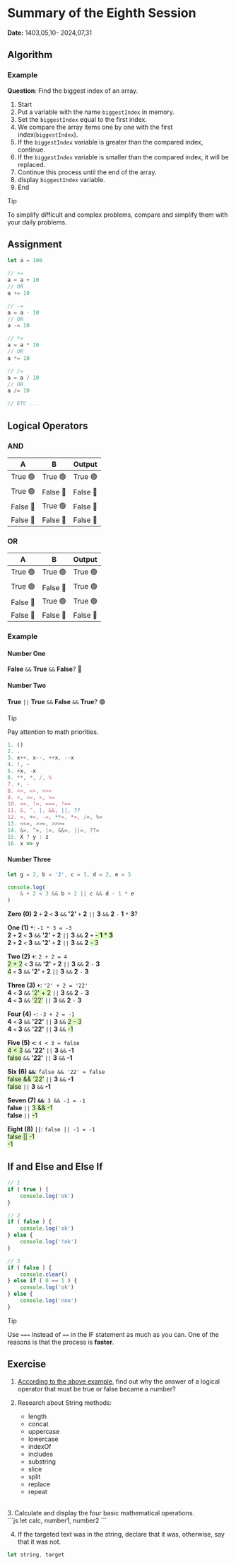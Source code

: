 # Summary of the Eighth Session
**Date:** 1403,05,10- 2024,07,31

## Algorithm

### Example
**Question**: Find the biggest index of an array.
1. Start
2. Put a variable with the name `biggestIndex` in memory.
3. Set the `biggestIndex` equal to the first index.
4. We compare the array items one by one with the first index(`biggestIndex`).
5. If the `biggestIndex` variable is greater than the compared index, continue.
6. If the `biggestIndex` variable is smaller than the compared index, it will be replaced.
7. Continue this process until the end of the array.
8. display `biggestIndex` variable.
9. End

> [!TIP]
> To simplify difficult and complex problems, compare and simplify them with your daily problems.

## Assignment

```js
let a = 100

// +=
a = a + 10 
// OR
a += 10

// -=
a = a - 10 
// OR
a -= 10

// *=
a = a * 10 
// OR
a *= 10

// /=
a = a / 10 
// OR
a /= 10

// ETC ...
```
## Logical Operators

### AND
| A | B | Output |
| ------------- | ------------- | ------------- |
| True 🟢 | True 🟢 | True 🟢 |
| True 🟢 | False 🔴 | False 🔴 |
| False 🔴 | True 🟢 | False 🔴 |
| False 🔴 | False 🔴 | False 🔴 |


### OR
| A | B | Output |
| ------------- | ------------- | ------------- |
| True 🟢 | True 🟢 | True 🟢 |
| True 🟢 | False 🔴 | True 🟢 |
| False 🔴 | True 🟢 | True 🟢 |
| False 🔴 | False 🔴 | False 🔴 |

### Example

#### Number One
**False** `&&` **True** `&&` **False**? 🔴

#### Number Two
**True** `||` **True** `&&` **False** `&&` **True**? 🟢

> [!TIP]
> Pay attention to math priorities.

```js
1. ()
2. .
3. x++, x--, ++x, --x
4. !, ~
5. +x, -x
6. **, *, /, %
7. +, -
8. <<, >>, >>>
9. <, <=, >, >=
10. ==, !=, ===, !==
11. &, ^, |, &&, ||, ??
12. =, +=, -=, **=, *=, /=, %=
13. <<=, >>=, >>>=
14. &=, ^=, |=, &&=, ||=, ??=
15. X ? y : z
16. x => y
```
#### Number Three
```js
let g = 2, b = '2', c = 3, d = 2, e = 3

console.log(
    & + 2 < 3 && b + 2 || c && d - 1 * e
)
```
**Zero (0)** **2** `+` **2** `<` **3** `&&` **'2'** `+` **2** `||` **3** `&&` **2** `-` **1** `*` **3**?

**One (1)** **`*`**: `-1 * 3 = -3`<br>
**2** `+` **2** `<` **3** `&&` **'2'** `+` **2** `||` **3** `&&` **2** `+` <span style="background-color: #DEF9C4 ">- **1** * **3**</span><br>
**2** `+` **2** `<` **3** `&&` **'2'** `+` **2** `||` **3** `&&` **2** <span style="background-color: #DEF9C4 ">- 3</span>

**Two (2)** **`+`**: `2 + 2 = 4`<br>
<span style="background-color: #DEF9C4 ">2 + 2</span> `<` **3** `&&` **'2'** `+` **2** `||` **3** `&&` **2** `-` **3**<br>
<span style="background-color: #DEF9C4 ">4</span> `<` **3** `&&` **'2'** `+` **2** `||` **3** `&&` **2** `-` **3**<br>

**Three (3)** **`+`**: `'2' + 2 = '22'`<br>
**4** `<` **3** `&&` <span style="background-color: #DEF9C4 ">'2' + 2</span> `||` **3** `&&` **2** `-` **3**<br>
**4** `<` **3** `&&` <span style="background-color: #DEF9C4 ">'22'</span> `||` **3** `&&` **2** `-` **3**<br>

**Four (4)** **`-`**: `-3 + 2 = -1`<br>
**4** `<` **3** `&&` **'22'** `||` **3** `&&` <span style="background-color: #DEF9C4 ">2 - 3</span><br>
**4** `<` **3** `&&` **'22'** `||` **3** `&&` <span style="background-color: #DEF9C4 ">-1</span><br>

**Five (5)** **`<`**: `4 < 3 = false`<br>
<span style="background-color: #DEF9C4 ">4 < 3</span> `&&` **'22'** `||` **3** `&&` **-1**<br>
<span style="background-color: #DEF9C4 ">false</span> `&&` **'22'** `||` **3** `&&` **-1**<br>


**Six (6)** **`&&`**: `false && '22' = false`<br>
<span style="background-color: #DEF9C4 ">false && '22'</span> `||` **3** `&&` **-1**<br>
<span style="background-color: #DEF9C4 ">false</span> `||` **3** `&&` **-1**<br>


**Seven (7)** **`&&`**: `3 && -1 = -1`<br>
**false** `||` <span style="background-color: #DEF9C4 ">3 && -1</span><br>
**false** `||` <span style="background-color: #DEF9C4 ">-1</span><br>


**Eight (8)** **`||`**: `false || -1 = -1`<br>
<span style="background-color: #DEF9C4 ">false || -1</span><br>
<span style="background-color: #DEF9C4 ">-1</span><br>

## If and Else and Else If
```js
// 1
if ( true ) {
    console.log('ok')
}

// 2
if ( false ) {
    console.log('ok')
} else {
    console.log('!ok')
}

// 3
if ( false ) {
    console.clear()
} else if ( 0 == 1 ) {
    console.log('ok')
} else {
    console.log('noo')
}
```

> [!TIP]
> Use `===` instead of `==` in the IF statement as much as you can. One of the reasons is that the process is **faster**.

## Exercise

1. [According to the above example](#Number-Three), find out why the answer of a logical operator that must be true or false became a number?<br>

2. Research about String methods:
    - length
    - concat
    - uppercase
    - lowercase
    - indexOf
    - includes
    - substring
    - slice
    - split
    - replace
    - repeat
<br>
3. Calculate and display the four basic mathematical operations.<br>
```js
let calc, number1, number2
```

4. If the targeted text was in the string, declare that it was, otherwise, say that it was not.
```js
let string, target
```
